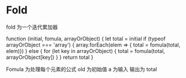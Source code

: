 # Fold
fold 为一个迭代累加器

function (initial, fomula, arrayOrObject) {
  let total = initial
  if (typeof arrayOrObject === 'array') {
    array.forEach(elem => { total = fomula(total, elem)})
  } else {
    for (let key in arrayOrObject) {
      total = fomula(total, arrayOrObject[key]) 
    }
  }
  return total
}

Fomula 为处理每个元素的公式
old 为初始值
a 为输入
输出为 total
